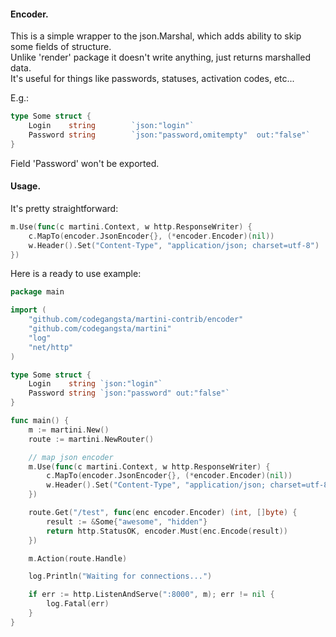 #### Encoder.
This is a simple wrapper to the json.Marshal, which adds ability to skip some fields
of structure.  
Unlike 'render' package it doesn't write anything, just returns marshalled data.  
It's useful for things like passwords, statuses, activation codes, etc... 

E.g.:

```go
type Some struct {
	Login    string        `json:"login"`
	Password string        `json:"password,omitempty"  out:"false"`
}
```

Field 'Password' won't be exported.

#### Usage.
It's pretty straightforward:

```go
m.Use(func(c martini.Context, w http.ResponseWriter) {
	c.MapTo(encoder.JsonEncoder{}, (*encoder.Encoder)(nil))
	w.Header().Set("Content-Type", "application/json; charset=utf-8")
})
```

Here is a ready to use example:

```go
package main

import (
	"github.com/codegangsta/martini-contrib/encoder"
	"github.com/codegangsta/martini"
	"log"
	"net/http"
)

type Some struct {
	Login    string `json:"login"`
	Password string `json:"password" out:"false"`
}

func main() {
	m := martini.New()
	route := martini.NewRouter()

	// map json encoder
	m.Use(func(c martini.Context, w http.ResponseWriter) {
		c.MapTo(encoder.JsonEncoder{}, (*encoder.Encoder)(nil))
		w.Header().Set("Content-Type", "application/json; charset=utf-8")
	})

	route.Get("/test", func(enc encoder.Encoder) (int, []byte) {
		result := &Some{"awesome", "hidden"}
		return http.StatusOK, encoder.Must(enc.Encode(result))
	})

	m.Action(route.Handle)

	log.Println("Waiting for connections...")

	if err := http.ListenAndServe(":8000", m); err != nil {
		log.Fatal(err)
	}
}
```
